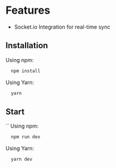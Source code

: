 # Features

- Socket.io Integration for real-time sync

## Installation

Using npm:

```bash
  npm install
```

Using Yarn:

```bash
  yarn
```

## Start

``
Using npm:

```bash
  npm run dev
```

Using Yarn:

```bash
  yarn dev
```

